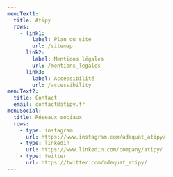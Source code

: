 ```yaml
---
menuText1:
  title: Atipy
  rows:
    - link1:
        label: Plan du site
        url: /sitemap
      link2:
        label: Mentions légales
        url: /mentions_legales
      link3:
        label: Accessibilité
        url: /accessibility
menuText2:
  title: Contact
  email: contact@atipy.fr
menuSocial:
  title: Réseaux sociaux
  rows:
    - type: instagram
      url: https://www.instagram.com/adequat_atipy/
    - type: linkedin
      url: https://www.linkedin.com/company/atipy/
    - type: twitter
      url: https://twitter.com/adequat_atipy/
---
```

